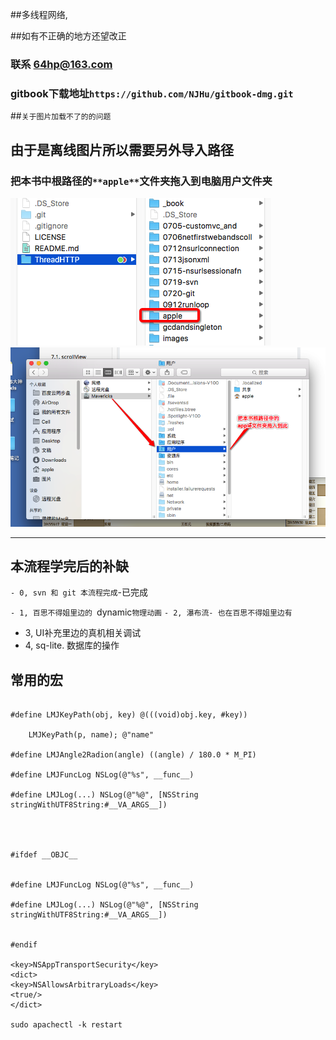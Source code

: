 ##多线程网络,

##如有不正确的地方还望改正

### 联系 64hp@163.com

### gitbook下载地址`https://github.com/NJHu/gitbook-dmg.git`

##`关于图片加载不了的的问题`

## 由于是离线图片所以需要另外导入路径

### 把本书中根路径的`**apple**`文件夹拖入到电脑用户文件夹
![](images/Snip20160829_20.png)
![](images/Snip20160829_18.png)

---

## 本流程学完后的补缺

`- 0, svn 和 git 本流程完成`-已完成

`- 1, 百思不得姐里边的 `dynamic`物理动画`
`- 2, 瀑布流- 也在百思不得姐里边有`
- 3, UI补充里边的真机相关调试
- 4, sq-lite. 数据库的操作

## 常用的宏


```objc

#define LMJKeyPath(obj, key) @(((void)obj.key, #key))

    LMJKeyPath(p, name); @"name"

#define LMJAngle2Radion(angle) ((angle) / 180.0 * M_PI)

#define LMJFuncLog NSLog(@"%s", __func__)

#define LMJLog(...) NSLog(@"%@", [NSString stringWithUTF8String:#__VA_ARGS__])




#ifdef __OBJC__


#define LMJFuncLog NSLog(@"%s", __func__)

#define LMJLog(...) NSLog(@"%@", [NSString stringWithUTF8String:#__VA_ARGS__])


#endif

<key>NSAppTransportSecurity</key>
<dict>
<key>NSAllowsArbitraryLoads</key>
<true/>
</dict>

sudo apachectl -k restart

```
